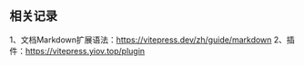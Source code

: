## 相关记录

1、文档Markdown扩展语法：https://vitepress.dev/zh/guide/markdown
2、插件：https://vitepress.yiov.top/plugin